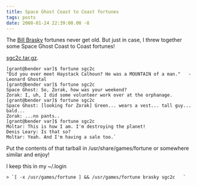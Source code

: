 ```yaml
---
title: Space Ghost Coast to Coast fortunes
tags: posts
date: 2008-01-24 22:39:00.00 -8
---
```

The [Bill Brasky](/bill-brasky-fortune-cookies) fortunes never get old. But just in case, I threw together some Space Ghost Coast to Coast fortunes!

[sgc2c.tar.gz](/files/sgc2c.tar.gz).

```shell
[grant@bender var]$ fortune sgc2c
"Did you ever meet Haystack Calhoun? He was a MOUNTAIN of a man."   -Leonard Ghostal
[grant@bender var]$ fortune sgc2c
Space Ghost: So, Zorak, how was your weekend?
Zorak: I, uh, I did some volunteer work over at the orphanage.
[grant@bender var]$ fortune sgc2c
Space Ghost: [looking for Zorak] Green... wears a vest... tall guy...   bald...
Zorak: ...no pants..
[grant@bender var]$ fortune sgc2c
Moltar: This is how I am. I'm destroying the planet!
Denis Leary: Is that so?
Moltar: Yeah. And I'm having a sale too.`
```

Put the contents of that tarball in /usr/share/games/fortune or somewhere similar and enjoy!

I keep this in my ~/.login

```shell
> `[ -x /usr/games/fortune ] && /usr/games/fortune brasky sgc2c   `
```